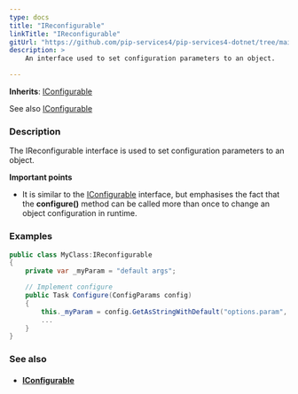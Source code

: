```yaml
---
type: docs
title: "IReconfigurable"
linkTitle: "IReconfigurable"
gitUrl: "https://github.com/pip-services4/pip-services4-dotnet/tree/main/pip-services4-components-dotnet"
description: > 
    An interface used to set configuration parameters to an object.  

---
```


**Inherits**: [IConfigurable](../iconfigurable)

See also [IConfigurable](../iconfigurable)

### Description
The IReconfigurable interface is used to set configuration parameters to an object.

**Important points**

- It is similar to the [IConfigurable](../iconfigurable) interface, but emphasises the fact that the **configure()** method can be called more than once to change an object configuration in runtime.  


### Examples

```cs
public class MyClass:IReconfigurable 
{
	private var _myParam = "default args";

	// Implement configure
	public Task Configure(ConfigParams config)
	{
    	this._myParam = config.GetAsStringWithDefault("options.param", myParam);
    	...
	}
}
```


### See also
- #### [IConfigurable](../iconfigurable)


